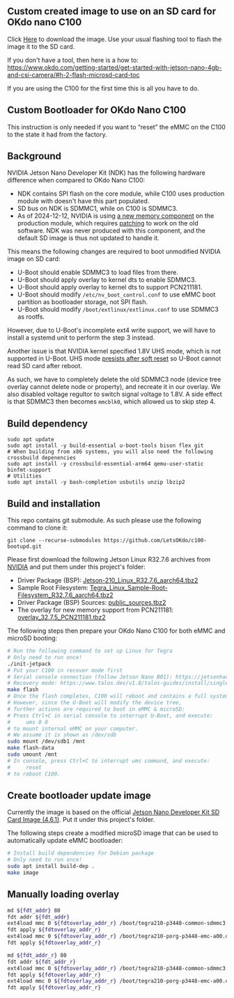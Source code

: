 ## Custom created image to use on an SD card for OKdo nano C100

Click [Here](https://auto.designspark.info/okdo_images/c100.img.xz) to download the image. Use your usual flashing tool to flash the image it to the SD card.

If you don't have a tool, then here is a how to: https://www.okdo.com/getting-started/get-started-with-jetson-nano-4gb-and-csi-camera/#h-2-flash-microsd-card-toc

If you are using the C100 for the first time this is all you have to do.


## Custom Bootloader for OKdo Nano C100
This instruction is only needed if you want to “reset” the eMMC on the C100 to the state it had from the factory. 

## Background

NVIDIA Jetson Nano Developer Kit (NDK) has the following hardware difference when compared to OKdo Nano C100:

* NDK contains SPI flash on the core module, while C100 uses production module with doesn't have this part populated.
* SD bus on NDK is SDMMC1, while on C100 is SDMMC3.
* As of 2024-12-12, NVIDIA is using [a new memory component](https://developer.nvidia.com/embedded/downloads#?search=PCN211181) on the production module, which requires [patching](https://developer.nvidia.com/embedded/linux-tegra-r3275) to work on the old software. NDK was never produced with this component, and the default SD image is thus not updated to handle it.

This means the following changes are required to boot unmodified NVIDIA image on SD card:

* U-Boot should enable SDMMC3 to load files from there.
* U-Boot should apply overlay to kernel dts to enable SDMMC3.
* U-Boot should apply overlay to kernel dts to support PCN211181.
* U-Boot should modify `/etc/nv_boot_control.conf` to use eMMC boot partition as bootloader storage, not SPI flash.
* U-Boot should modify `/boot/extlinux/extlinux.conf` to use SDMMC3 as rootfs.

However, due to U-Boot's incomplete ext4 write support, we will have to install a systemd unit to perform the step 3 instead.

Another issue is that NVIDIA kernel specified 1.8V UHS mode, which is not supported in U-Boot. UHS mode [presists after soft reset](https://forums.developer.nvidia.com/t/jetson-nano-warm-resets-fail-with-u-boot-no-partition-table-errors/192511) so U-Boot cannot read SD card after reboot.

As such, we have to completely delete the old SDMMC3 node (device tree overlay cannot delete node or property), and recreate it in our overlay. We also disabled voltage regultor to switch signal voltage to 1.8V. A side effect is that SDMMC3 then becomes `mmcblk0`, which allowed us to skip step 4.

## Build dependency

```
sudo apt update
sudo apt install -y build-essential u-boot-tools bison flex git
# When building from x86 systems, you will also need the following crossbuild depenencies
sudo apt install -y crossbuild-essential-arm64 qemu-user-static binfmt-support
# Utilities
sudo apt install -y bash-completion usbutils unzip lbzip2
```

## Build and installation

This repo contains git submodule. As such please use the following command to clone it:

```
git clone --recurse-submodules https://github.com/LetsOKdo/c100-bootupd.git
```

Please first download the following Jetson Linux R32.7.6 archives from [NVIDIA](https://developer.nvidia.com/embedded/linux-tegra-r3276) and put them under this project's folder:

* Driver Package (BSP): [Jetson-210_Linux_R32.7.6_aarch64.tbz2](https://developer.nvidia.com/downloads/embedded/l4t/r32_release_v7.6/t210/jetson-210_linux_r32.7.6_aarch64.tbz2)
* Sample Root Filesystem: [Tegra_Linux_Sample-Root-Filesystem_R32.7.6_aarch64.tbz2](https://developer.nvidia.com/downloads/embedded/l4t/r32_release_v7.6/t210/tegra_linux_sample-root-filesystem_r32.7.6_aarch64.tbz2)
* Driver Package (BSP) Sources: [public_sources.tbz2](https://developer.nvidia.com/downloads/embedded/l4t/r32_release_v7.6/sources/t210/public_sources.tbz2)
* The overlay for new memory support from PCN211181: [overlay_32.7.5_PCN211181.tbz2](https://developer.nvidia.com/downloads/embedded/L4T/r32_Release_v7.5/overlay_32.7.5_PCN211181.tbz2)

The following steps then prepare your OKdo Nano C100 for both eMMC and microSD booting:

```bash
# Run the following command to set up Linux for Tegra
# Only need to run once!
./init-jetpack
# Put your C100 in recover mode first
# Serial console connection (follow Jetson Nano B01): https://jetsonhacks.com/2019/04/19/jetson-nano-serial-console/
# Recovery mode: https://www.talos.dev/v1.8/talos-guides/install/single-board-computers/jetson_nano/#flashing-the-firmware-to-on-board-spi-flash
make flash
# Once the flash completes, C100 will reboot and contains a full system in eMMC.
# However, since the U-Boot will modify the device tree,
# further actions are required to boot in eMMC & microSD:
# Press Ctrl+C in serial console to interrupt U-Boot, and execute:
#     ums 0 0
# to mount internal eMMC on your computer.
# We assume it is shown as /dev/sdb
sudo mount /dev/sdb1 /mnt
make flash-data
sudo umount /mnt
# In console, press Ctrl+C to interrupt ums command, and execute:
#     reset
# to reboot C100.
```

## Create bootloader update image

Currently the image is based on the official [Jetson Nano Developer Kit SD Card Image (4.6.1)](https://developer.nvidia.com/embedded/l4t/r32_release_v7.1/jp_4.6.1_b110_sd_card/jeston_nano/jetson-nano-jp461-sd-card-image.zip). Put it under this project's folder.

The following steps create a modified microSD image that can be used to automatically update eMMC bootloader:

```bash
# Install build dependencies for Debian package
# Only need to run once!
sudo apt install build-dep .
make image
```

## Manually loading overlay

```sh
md ${fdt_addr} 80
fdt addr ${fdt_addr}
ext4load mmc 0 ${fdtoverlay_addr_r} /boot/tegra210-p3448-common-sdmmc3.dtbo
fdt apply ${fdtoverlay_addr_r}
ext4load mmc 0 ${fdtoverlay_addr_r} /boot/tegra210-porg-p3448-emc-a00.dtbo
fdt apply ${fdtoverlay_addr_r}

md ${fdt_addr_r} 80
fdt addr ${fdt_addr_r}
ext4load mmc 0 ${fdtoverlay_addr_r} /boot/tegra210-p3448-common-sdmmc3.dtbo
fdt apply ${fdtoverlay_addr_r}
ext4load mmc 0 ${fdtoverlay_addr_r} /boot/tegra210-porg-p3448-emc-a00.dtbo
fdt apply ${fdtoverlay_addr_r}
```
